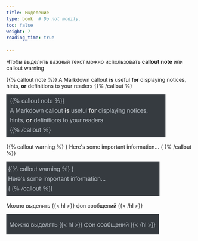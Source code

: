 ```yaml
---
title: Выделение
type: book  # Do not modify.
toc: false
weight: 7
reading_time: true

---
```




Чтобы выделить важный текст можно использовать **callout** **note** или callout warning

{{% callout note %}} 
A Markdown callout **is** useful **for** displaying notices, hints, **or** definitions to your readers
{{% /callout %}

![image-20210614001844465](../../assets/media/image-20210614001844465.png)

{{% callout warning %} } 
Here's some important information... 
{ {% /callout %}}

![image-20210614001831075](../../assets/media/image-20210614001831075.png)

Можно выделять {{< hl >}} фон сообщений {{< /hl >}}

![image-20210614001744067](../../assets/media/image-20210614001744067.png)

